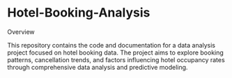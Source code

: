 # Hotel-Booking-Analysis

Overview

This repository contains the code and documentation for a data analysis project focused on hotel booking data. The project aims to explore booking patterns, cancellation trends, and factors influencing hotel occupancy rates through comprehensive data analysis and predictive modeling.
